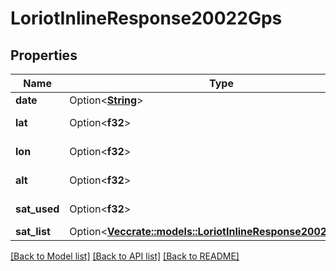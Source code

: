 # LoriotInlineResponse20022Gps

## Properties

Name | Type | Description | Notes
------------ | ------------- | ------------- | -------------
**date** | Option<[**String**](string.md)> |  | [optional]
**lat** | Option<**f32**> | latitude decimal | [optional]
**lon** | Option<**f32**> | longitude decimal | [optional]
**alt** | Option<**f32**> | altitude (meters) | [optional]
**sat_used** | Option<**f32**> | index in 'satList' | [optional]
**sat_list** | Option<[**Vec<crate::models::LoriotInlineResponse20022SatList>**](inline_response_200_22_satList.md)> |  | [optional]

[[Back to Model list]](../README.md#documentation-for-models) [[Back to API list]](../README.md#documentation-for-api-endpoints) [[Back to README]](../README.md)


